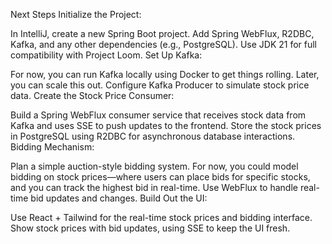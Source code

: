 Next Steps
Initialize the Project:

In IntelliJ, create a new Spring Boot project.
Add Spring WebFlux, R2DBC, Kafka, and any other dependencies (e.g., PostgreSQL).
Use JDK 21 for full compatibility with Project Loom.
Set Up Kafka:

For now, you can run Kafka locally using Docker to get things rolling. Later, you can scale this out.
Configure Kafka Producer to simulate stock price data.
Create the Stock Price Consumer:

Build a Spring WebFlux consumer service that receives stock data from Kafka and uses SSE to push updates to the frontend.
Store the stock prices in PostgreSQL using R2DBC for asynchronous database interactions.
Bidding Mechanism:

Plan a simple auction-style bidding system. For now, you could model bidding on stock prices—where users can place bids for specific stocks, and you can track the highest bid in real-time.
Use WebFlux to handle real-time bid updates and changes.
Build Out the UI:

Use React + Tailwind for the real-time stock prices and bidding interface.
Show stock prices with bid updates, using SSE to keep the UI fresh.


